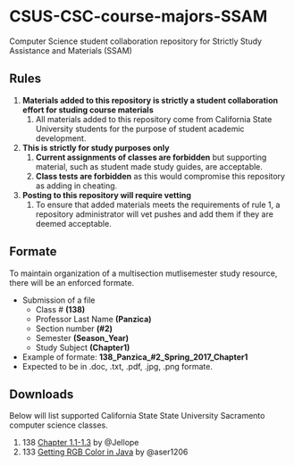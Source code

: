 # CSUS-CSC-course-majors-SSAM
Computer Science student collaboration repository for Strictly Study Assistance and Materials (SSAM)

## Rules
1. **Materials added to this repository is strictly a student collaboration effort for studing course materials**
   1. All materials added to this repository come from California State University students for the purpose of student academic development.
2. **This is strictly for study purposes only**
   1. **Current assignments of classes are forbidden** but supporting material, such as student made study guides, are acceptable.
   2. **Class tests are forbidden** as this would compromise this repository as adding in cheating.
3. **Posting to this repository will require vetting**
   1. To ensure that added materials meets the requirements of rule 1, a repository administrator will vet pushes and add them if they are deemed acceptable.

## Formate
To maintain organization of a multisection mutlisemester study resource, there will be an enforced formate.
* Submission of a file
  * Class # **(138)**
  * Professor Last Name **(Panzica)**
  * Section number **(#2)**
  * Semester **(Season_Year)**
  * Study Subject **(Chapter1)**
* Example of formate: **138_Panzica_#2_Spring_2017_Chapter1**
* Expected to be in  .doc, .txt, .pdf, .jpg, .png formate.

## Downloads
Below will list supported California State State University Sacramento computer science classes.
1. 138 [Chapter 1.1-1.3](138Panzica%232_Spring_2017_Chapter1.1-1.3.docx) by @Jellope
2. 133 [Getting RGB Color in Java](CSc133/Getting%20RGB%20Color%20in%20java) by @aser1206
